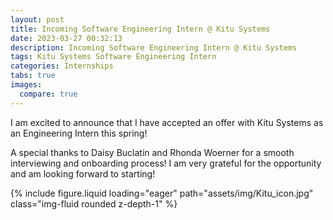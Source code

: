 ```yaml
---
layout: post
title: Incoming Software Engineering Intern @ Kitu Systems
date: 2023-03-27 00:32:13
description: Incoming Software Engineering Intern @ Kitu Systems
tags: Kitu Systems Software Engineering Intern
categories: Internships
tabs: true
images:
  compare: true
---
```


I am excited to announce that I have accepted an offer with Kitu Systems as an Engineering Intern this spring! 

A special thanks to Daisy Buclatin and Rhonda Woerner for a smooth interviewing and onboarding process! I am very grateful for the opportunity and am looking forward to starting!

<swiper-container keyboard="true" navigation="true" pagination="true" pagination-clickable="true" pagination-dynamic-bullets="true" rewind="true">
  <swiper-slide>{% include figure.liquid loading="eager" path="assets/img/Kitu_icon.jpg" class="img-fluid rounded z-depth-1" %}</swiper-slide>
</swiper-container>
